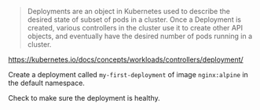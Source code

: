 
> Deployments are an object in Kubernetes used to describe the desired state of subset of pods in a cluster. Once a Deployment is created, various controllers in the cluster use it to create other API objects, and eventually have the desired number of pods running in a cluster.

https://kubernetes.io/docs/concepts/workloads/controllers/deployment/

Create a deployment called `my-first-deployment` of image `nginx:alpine` in the default namespace.

Check to make sure the deployment is healthy.


